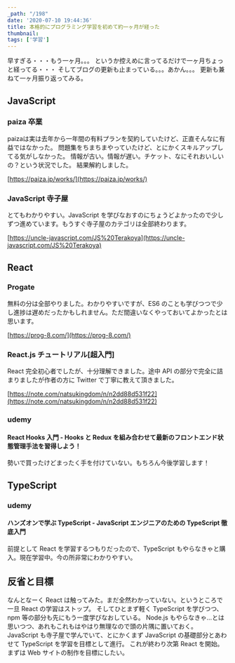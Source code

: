 ```yaml
---
_path: "/198"
date: '2020-07-10 19:44:36'
title: 本格的にプログラミング学習を初めて約一ヶ月が経った
thumbnail:
tags: ['学習']
---
```

早すぎる・・・もう一ヶ月。。。
というか控えめに言ってるだけで一ヶ月ちょっと経ってる・・・
そしてブログの更新も止まっている。。。あかん。。。
更新も兼ねて一ヶ月振り返ってみる。

## JavaScript

### paiza 卒業

paizaは実は去年から一年間の有料プランを契約していたけど、正直そんなに有益ではなかった。
問題集をちまちまやっていたけど、とにかくスキルアップしてる気がしなかった。
情報が古い。情報が遅い。チケット、なにそれおいしいの？という状況でした。
結果解約しました。

[https://paiza.jp/works/](https://paiza.jp/works/)
### JavaScript 寺子屋

とてもわかりやすい。JavaScript を学びなおすのにちょうどよかったので少しずつ進めています。もうすぐ寺子屋のカテゴリは全部終わります。

[https://uncle-javascript.com/JS%20Terakoya](https://uncle-javascript.com/JS%20Terakoya)
## React

### Progate

無料の分は全部やりました。わかりやすいですが、ES6 のことも学びつつで少し進捗は遅めだったかもしれません。ただ間違いなくやっておいてよかったとは思います。

[https://prog-8.com/](https://prog-8.com/)
### React.js チュートリアル[超入門]

React 完全初心者でしたが、十分理解できました。途中 API の部分で完全に詰まりましたが作者の方に Twitter で丁寧に教えて頂きました。

[https://note.com/natsukingdom/n/n2dd88d531f22](https://note.com/natsukingdom/n/n2dd88d531f22)
### udemy

#### React Hooks 入門 - Hooks と Redux を組み合わせて最新のフロントエンド状態管理手法を習得しよう！

勢いで買ったけどまったく手を付けていない。もちろん今後学習します！

## TypeScript

### udemy

#### ハンズオンで学ぶ TypeScript - JavaScript エンジニアのための TypeScript 徹底入門

前提として React を学習するつもりだったので、TypeScript もやらなきゃと購入。現在学習中。今の所非常にわかりやすい。

## 反省と目標

なんとなーく React は触ってみた。まだ全然わかっていない。というところで一旦 React の学習はストップ。
そしてひとまず軽く TypeScript を学びつつ、npm 等の部分も先にもう一度学びなおしている。
Node.js もやらなきゃ…とは思いつつ、あれもこれもはやはり無理なので頭の片隅に置いておく。
JavaScript も寺子屋で学んでいて、とにかくまず JavaScript の基礎部分とあわせて TypeScript を学習を目標として進行。
これが終わり次第 React を開始。まずは Web サイトの制作を目標にしたい。
